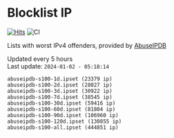 # Blocklist IP

[![Hits](https://hits.seeyoufarm.com/api/count/incr/badge.svg?url=https%3A%2F%2Fgithub.com%2Fborestad%2Fblocklist-ip%2F&count_bg=%2379C83D&title_bg=%23555555&icon=&icon_color=%23E7E7E7&title=hits&edge_flat=false)](https://hits.seeyoufarm.com)  ![CI](https://img.shields.io/github/workflow/status/borestad/blocklist-ip/CI?style=flat-square)

Lists with worst IPv4 offenders, provided by [AbuseIPDB](https://www.abuseipdb.com/)

<!-- FOOTER-PLACEHOLDER -->
Updated every 5 hours<br>
Last update: `2024-01-02 - 05:18:14`
```
abuseipdb-s100-1d.ipset (23379 ip)
abuseipdb-s100-2d.ipset (28027 ip)
abuseipdb-s100-3d.ipset (30922 ip)
abuseipdb-s100-7d.ipset (38545 ip)
abuseipdb-s100-30d.ipset (59416 ip)
abuseipdb-s100-60d.ipset (81804 ip)
abuseipdb-s100-90d.ipset (106960 ip)
abuseipdb-s100-120d.ipset (130855 ip)
abuseipdb-s100-all.ipset (444851 ip)
```
